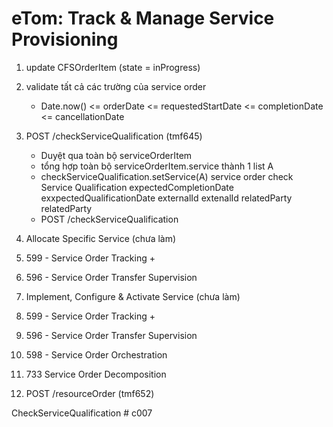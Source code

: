 # eTom: Track & Manage  Service Provisioning

1. update CFSOrderItem (state = inProgress)
2. validate tất cả các trường của service order
	+ Date.now() <= orderDate <= requestedStartDate <= completionDate <= cancellationDate
3. POST /checkServiceQualification (tmf645)
	+ Duyệt qua toàn bộ serviceOrderItem
	+ tổng hợp toàn bộ serviceOrderItem.service  thành 1 list A
	+ checkServiceQualification.setService(A)
		service order			check Service Qualification
		expectedCompletionDate		exxpectedQualificationDate
		externalId			extenalId
		relatedParty			relatedParty
	+ POST /checkServiceQualification 
4. Allocate Specific Service (chưa làm)

5. 599 - Service Order Tracking
	+ 
6. 596 - Service Order Transfer Supervision
	
7. Implement, Configure & Activate Service (chưa làm)
	
5. 599 - Service Order Tracking
	+ 
6. 596 - Service Order Transfer Supervision

7. 598 - Service Order Orchestration

8. 733 Service Order Decomposition

9. POST /resourceOrder (tmf652)




CheckServiceQualification # c007
